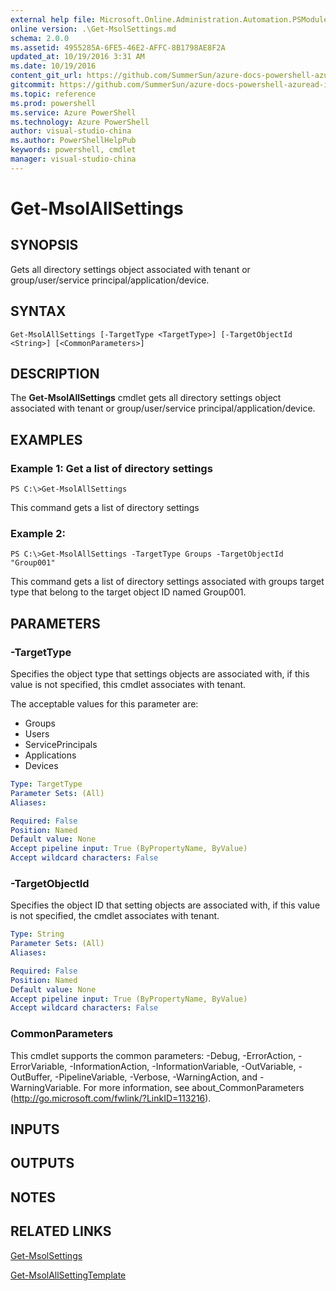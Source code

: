 ```yaml
---
external help file: Microsoft.Online.Administration.Automation.PSModule.dll-Help.xml
online version: .\Get-MsolSettings.md
schema: 2.0.0
ms.assetid: 4955285A-6FE5-46E2-AFFC-8B1798AE8F2A
updated_at: 10/19/2016 3:31 AM
ms.date: 10/19/2016
content_git_url: https://github.com/SummerSun/azure-docs-powershell-azuread-int/blob/master/Azure%20AD%20Cmdlets/AzureADPreview/v1.0.0/Get-MsolAllSettings.md
gitcommit: https://github.com/SummerSun/azure-docs-powershell-azuread-int/blob/6a895a73e21f1df9572197497237f3a825ebd518/Azure%20AD%20Cmdlets/AzureADPreview/v1.0.0/Get-MsolAllSettings.md
ms.topic: reference
ms.prod: powershell
ms.service: Azure PowerShell
ms.technology: Azure PowerShell
author: visual-studio-china
ms.author: PowerShellHelpPub
keywords: powershell, cmdlet
manager: visual-studio-china
---
```


# Get-MsolAllSettings

## SYNOPSIS
Gets all directory settings object associated with tenant or group/user/service principal/application/device.

## SYNTAX

```
Get-MsolAllSettings [-TargetType <TargetType>] [-TargetObjectId <String>] [<CommonParameters>]
```

## DESCRIPTION
The **Get-MsolAllSettings** cmdlet gets all directory settings object associated with tenant or group/user/service principal/application/device.

## EXAMPLES

### Example 1: Get a list of directory settings
```
PS C:\>Get-MsolAllSettings
```

This command gets a list of directory settings

### Example 2:
```
PS C:\>Get-MsolAllSettings -TargetType Groups -TargetObjectId "Group001"
```

This command gets a list of directory settings associated with groups target type that belong to the target object ID named Group001.

## PARAMETERS

### -TargetType
Specifies the object type that settings objects are associated with, if this value is not specified, this cmdlet associates with tenant.

The acceptable values for this parameter are:

- Groups
- Users
- ServicePrincipals
- Applications
- Devices

```yaml
Type: TargetType
Parameter Sets: (All)
Aliases: 

Required: False
Position: Named
Default value: None
Accept pipeline input: True (ByPropertyName, ByValue)
Accept wildcard characters: False
```

### -TargetObjectId
Specifies the object ID that setting objects are associated with, if this value is not specified, the cmdlet associates with tenant.

```yaml
Type: String
Parameter Sets: (All)
Aliases: 

Required: False
Position: Named
Default value: None
Accept pipeline input: True (ByPropertyName, ByValue)
Accept wildcard characters: False
```

### CommonParameters
This cmdlet supports the common parameters: -Debug, -ErrorAction, -ErrorVariable, -InformationAction, -InformationVariable, -OutVariable, -OutBuffer, -PipelineVariable, -Verbose, -WarningAction, and -WarningVariable. For more information, see about_CommonParameters (http://go.microsoft.com/fwlink/?LinkID=113216).

## INPUTS

## OUTPUTS

## NOTES

## RELATED LINKS

[Get-MsolSettings](xref:AzureADPreview/v1.0.0/Get-MsolSettings.md)

[Get-MsolAllSettingTemplate](xref:AzureADPreview/v1.0.0/Get-MsolAllSettingTemplate.md)


